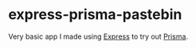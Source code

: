 # express-prisma-pastebin

Very basic app I made using [Express](https://expressjs.com) to try out [Prisma](https://www.prisma.io).
